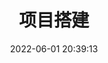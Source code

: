 ---
title: 项目搭建
date: 2022-06-01 20:39:13
permalink: /vue3/jk2o3r/
categories:
  - Vue2
  - Vue3
tags:
  - Vue2
  - Vue3
---